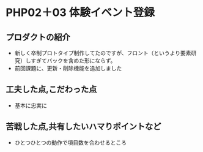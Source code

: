 # PHP02＋03 体験イベント登録
## プロダクトの紹介
- 新しく卒制プロトタイプ制作してたのですが、フロント（というより要素研究）しすぎてバックを含めた形にならず。
- 前回課題に、更新・削除機能を追加しました
## 工夫した点,こだわった点
- 基本に忠実に
## 苦戦した点,共有したいハマりポイントなど
- ひとつひとつの動作で項目数を合わせるところ
